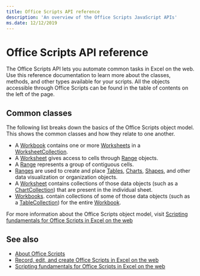 ```yaml
---
title: Office Scripts API reference 
description: 'An overview of the Office Scripts JavaScript APIs'
ms.date: 12/12/2019
---
```


# Office Scripts API reference

The Office Scripts API lets you automate common tasks in Excel on the web. Use this reference documentation to learn more about the classes, methods, and other types available for your scripts. All the objects accessible through Office Scripts can be found in the table of contents on the left of the page.

## Common classes

The following list breaks down the basics of the Office Scripts object model. This shows the common classes and how they relate to one another.

- A [Workbook](/javascript/api/office-scripts/excel-scripts/excel.workbook) contains one or more [Worksheets](/javascript/api/office-scripts/excel-scripts/excel.worksheet) in a [WorksheetCollection](/javascript/api/office-scripts/excel-scripts/excel.worksheetcollection).
- A [Worksheet](/javascript/api/office-scripts/excel-scripts/excel.worksheet) gives access to cells through [Range](/javascript/api/office-scripts/excel-scripts/excel.range) objects.
- A [Range](/javascript/api/office-scripts/excel-scripts/excel.range) represents a group of contiguous cells.
- [Ranges](/javascript/api/office-scripts/excel-scripts/excel.range) are used to create and place [Tables](/javascript/api/office-scripts/excel-scripts/excel.table), [Charts](/javascript/api/office-scripts/excel-scripts/excel.chart), [Shapes](/javascript/api/office-scripts/excel-scripts/excel.shape), and other data visualization or organization objects.
- A [Worksheet](/javascript/api/office-scripts/excel-scripts/excel.worksheet) contains collections of those data objects (such as a [ChartCollection](/javascript/api/office-scripts/excel-scripts/excel.chartcollection)) that are present in the individual sheet.
- [Workbooks](/javascript/api/office-scripts/excel-scripts/excelworkbook). contain collections of some of those data objects (such as a [TableCollection](/javascript/api/office-scripts/excel-scripts/excel.tablecollection)) for the entire [Workbook](/javascript/api/office-scripts/excel-scripts/excel.workbook).

For more information about the Office Scripts object model, visit [Scripting fundamentals for Office Scripts in Excel on the web](/office/dev/scripts/develop/scripting-fundamentals)

## See also

- [About Office Scripts](/office/dev/scripts/overview/overview)
- [Record, edit, and create Office Scripts in Excel on the web](/office/dev/scripts/tutorials/excel-office-scripts-tutorial)
- [Scripting fundamentals for Office Scripts in Excel on the web](/office/dev/scripts/develop/scripting-fundamentals)
